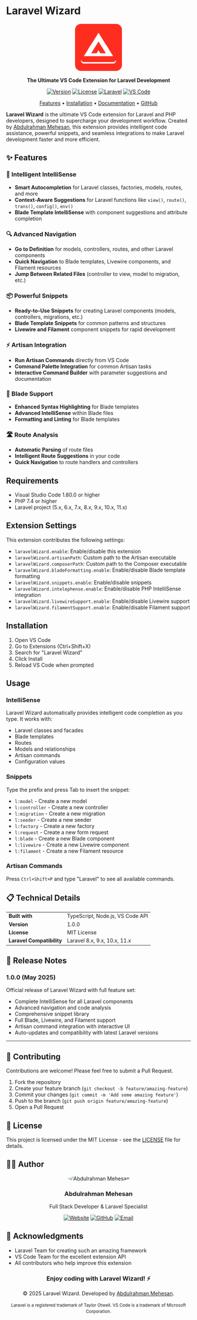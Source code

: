# Laravel Wizard

<div align="center">

![Laravel Wizard](images/logo.png)

**The Ultimate VS Code Extension for Laravel Development**

[![Version](https://img.shields.io/badge/version-1.0.0-blue.svg)](https://marketplace.visualstudio.com/items?itemName=Dev-3bdulrahman.Laravel-Wizard)
[![License](https://img.shields.io/badge/license-MIT-green.svg)](LICENSE)
[![Laravel](https://img.shields.io/badge/Laravel-8.x|9.x|10.x|11.x-red.svg)](https://laravel.com)
[![VS Code](https://img.shields.io/badge/VS%20Code-1.80.0+-blueviolet.svg)](https://code.visualstudio.com)

[Features](#features) • [Installation](#installation) • [Documentation](#usage) • [GitHub](https://github.com/Dev-3bdulrahman/Laravel-Wizard)

</div>

**Laravel Wizard** is the ultimate VS Code extension for Laravel and PHP developers, designed to supercharge your development workflow. Created by [Abdulrahman Mehesan](https://3bdulrahman.com/), this extension provides intelligent code assistance, powerful snippets, and seamless integrations to make Laravel development faster and more efficient.

## ✨ Features

### 🧠 Intelligent IntelliSense
- **Smart Autocompletion** for Laravel classes, factories, models, routes, and more
- **Context-Aware Suggestions** for Laravel functions like `view()`, `route()`, `trans()`, `config()`, `env()`
- **Blade Template IntelliSense** with component suggestions and attribute completion

### 🔍 Advanced Navigation
- **Go to Definition** for models, controllers, routes, and other Laravel components
- **Quick Navigation** to Blade templates, Livewire components, and Filament resources
- **Jump Between Related Files** (controller to view, model to migration, etc.)

### 📦 Powerful Snippets
- **Ready-to-Use Snippets** for creating Laravel components (models, controllers, migrations, etc.)
- **Blade Template Snippets** for common patterns and structures
- **Livewire and Filament** component snippets for rapid development

### ⚡ Artisan Integration
- **Run Artisan Commands** directly from VS Code
- **Command Palette Integration** for common Artisan tasks
- **Interactive Command Builder** with parameter suggestions and documentation

### 🔧 Blade Support
- **Enhanced Syntax Highlighting** for Blade templates
- **Advanced IntelliSense** within Blade files
- **Formatting and Linting** for Blade templates

### 🛣️ Route Analysis
- **Automatic Parsing** of route files
- **Intelligent Route Suggestions** in your code
- **Quick Navigation** to route handlers and controllers

## Requirements

- Visual Studio Code 1.80.0 or higher
- PHP 7.4 or higher
- Laravel project (5.x, 6.x, 7.x, 8.x, 9.x, 10.x, 11.x)

## Extension Settings

This extension contributes the following settings:

* `laravelWizard.enable`: Enable/disable this extension
* `laravelWizard.artisanPath`: Custom path to the Artisan executable
* `laravelWizard.composerPath`: Custom path to the Composer executable
* `laravelWizard.bladeFormatting.enable`: Enable/disable Blade template formatting
* `laravelWizard.snippets.enable`: Enable/disable snippets
* `laravelWizard.intelephense.enable`: Enable/disable PHP IntelliSense integration
* `laravelWizard.livewireSupport.enable`: Enable/disable Livewire support
* `laravelWizard.filamentSupport.enable`: Enable/disable Filament support

## Installation

1. Open VS Code
2. Go to Extensions (Ctrl+Shift+X)
3. Search for "Laravel Wizard"
4. Click Install
5. Reload VS Code when prompted

## Usage

### IntelliSense

Laravel Wizard automatically provides intelligent code completion as you type. It works with:

- Laravel classes and facades
- Blade templates
- Routes
- Models and relationships
- Artisan commands
- Configuration values

### Snippets

Type the prefix and press Tab to insert the snippet:

- `l:model` - Create a new model
- `l:controller` - Create a new controller
- `l:migration` - Create a new migration
- `l:seeder` - Create a new seeder
- `l:factory` - Create a new factory
- `l:request` - Create a new form request
- `l:blade` - Create a new Blade component
- `l:livewire` - Create a new Livewire component
- `l:filament` - Create a new Filament resource

### Artisan Commands

Press `Ctrl+Shift+P` and type "Laravel" to see all available commands.

## 📋 Technical Details

<table>
  <tr>
    <td><strong>Built with</strong></td>
    <td>TypeScript, Node.js, VS Code API</td>
  </tr>
  <tr>
    <td><strong>Version</strong></td>
    <td>1.0.0</td>
  </tr>
  <tr>
    <td><strong>License</strong></td>
    <td>MIT License</td>
  </tr>
  <tr>
    <td><strong>Laravel Compatibility</strong></td>
    <td>Laravel 8.x, 9.x, 10.x, 11.x</td>
  </tr>
</table>

## 🚀 Release Notes

### 1.0.0 (May 2025)

Official release of Laravel Wizard with full feature set:
- Complete IntelliSense for all Laravel components
- Advanced navigation and code analysis
- Comprehensive snippet library
- Full Blade, Livewire, and Filament support
- Artisan command integration with interactive UI
- Auto-updates and compatibility with latest Laravel versions

---

## 🤝 Contributing

Contributions are welcome! Please feel free to submit a Pull Request.

1. Fork the repository
2. Create your feature branch (`git checkout -b feature/amazing-feature`)
3. Commit your changes (`git commit -m 'Add some amazing feature'`)
4. Push to the branch (`git push origin feature/amazing-feature`)
5. Open a Pull Request

## 📄 License

This project is licensed under the MIT License - see the [LICENSE](LICENSE) file for details.

## 👨‍💻 Author

<div align="center">
  <img src="https://github.com/Dev-3bdulrahman.png" width="100px" style="border-radius: 50%;" alt="Abdulrahman Mehesan">
  <h3>Abdulrahman Mehesan</h3>
  <p>Full Stack Developer & Laravel Specialist</p>

  [![Website](https://img.shields.io/badge/Website-3bdulrahman.com-blue.svg)](https://3bdulrahman.com/)
  [![GitHub](https://img.shields.io/badge/GitHub-Dev--3bdulrahman-black.svg)](https://github.com/Dev-3bdulrahman)
  [![Email](https://img.shields.io/badge/Email-contact%403bdulrahman.com-red.svg)](mailto:contact@3bdulrahman.com)
</div>

## 🙏 Acknowledgments

* Laravel Team for creating such an amazing framework
* VS Code Team for the excellent extension API
* All contributors who help improve this extension

<div align="center">
  <h3>Enjoy coding with Laravel Wizard! ⚡</h3>
  <p>© 2025 Laravel Wizard. Developed by <a href="https://3bdulrahman.com/">Abdulrahman Mehesan</a>.</p>
  <p><small>Laravel is a registered trademark of Taylor Otwell. VS Code is a trademark of Microsoft Corporation.</small></p>
</div>
